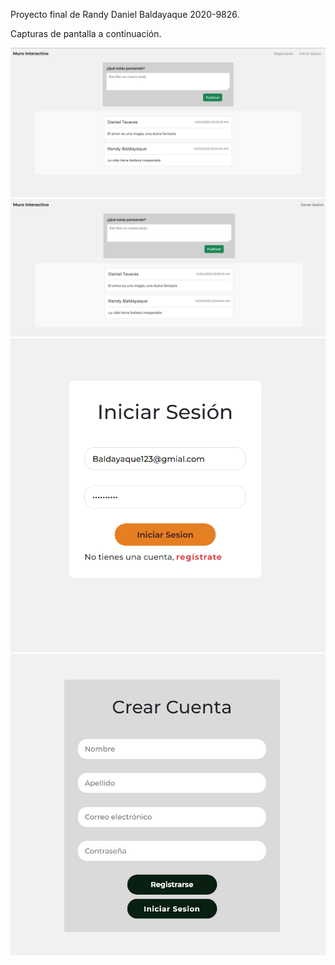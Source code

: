 Proyecto final de Randy Daniel Baldayaque 2020-9826.

Capturas de pantalla a continuación.

![Captura 1](HomePost.jpg)
![Captura 2](LogIn-Post.jpg)
![Captura 3](LogIn.png)
![Captura 4](Register.jpg)